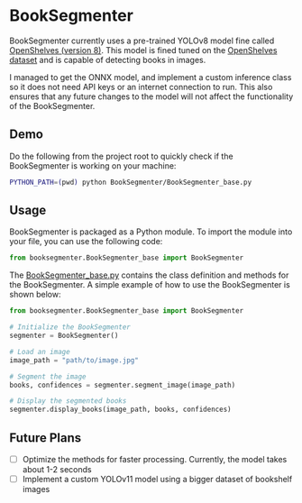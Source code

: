 # BookSegmenter 

BookSegmenter currently uses a pre-trained YOLOv8 model fine called [OpenShelves (version 8)](https://universe.roboflow.com/capjamesg/open-shelves/model/8). This model is fined tuned on the [OpenShelves dataset](https://universe.roboflow.com/capjamesg/open-shelves) and is capable of detecting books in images. 

I managed to get the ONNX model, and implement a custom inference class so it does not need API keys or an internet connection to run. This also ensures that any future changes to the model will not affect the functionality of the BookSegmenter.

## Demo

Do the following from the project root to quickly check if the BookSegmenter is working on your machine:

```bash
PYTHON_PATH=(pwd) python BookSegmenter/BookSegmenter_base.py
```

## Usage
BookSegmenter is packaged as a Python module. To import the module into your file, you can use the following code:

```python
from booksegmenter.BookSegmenter_base import BookSegmenter 
```

The [BookSegmenter_base.py](BookSegmenter/BookSegmenter_base.py) contains the class definition and methods for the BookSegmenter. A simple example of how to use the BookSegmenter is shown below:

```python
from booksegmenter.BookSegmenter_base import BookSegmenter

# Initialize the BookSegmenter
segmenter = BookSegmenter()

# Load an image
image_path = "path/to/image.jpg"

# Segment the image
books, confidences = segmenter.segment_image(image_path)

# Display the segmented books
segmenter.display_books(image_path, books, confidences)
```





## Future Plans

- [ ] Optimize the methods for faster processing. Currently, the model takes about 1-2 seconds
- [ ] Implement a custom YOLOv11 model using a bigger dataset of bookshelf images